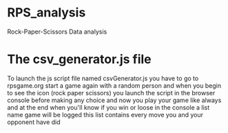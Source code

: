# RPS_analysis
Rock-Paper-Scissors Data analysis

# The csv_generator.js file
To launch the js script file named csvGenerator.js you have to go to rpsgame.org start a game again with a random person and when you begin to see the icon (rock paper scissors) you launch the script in the browser console before making any choice and now you play your game like always and at the end when you'll know if you win or loose in the console a list name game will be logged this list contains every move you and your opponent have did 
